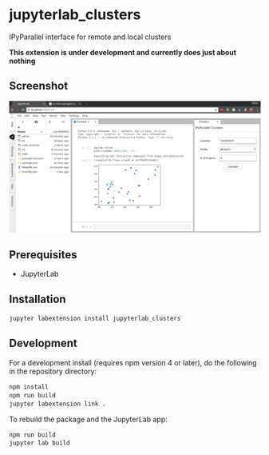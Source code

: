 # jupyterlab_clusters

IPyParallel interface for remote and local clusters

**This extension is under development and currently does just about nothing**

## Screenshot
![screenshot](extras/screenshot.png)


## Prerequisites

* JupyterLab

## Installation

```bash
jupyter labextension install jupyterlab_clusters
```

## Development

For a development install (requires npm version 4 or later), do the following in the repository directory:

```bash
npm install
npm run build
jupyter labextension link .
```

To rebuild the package and the JupyterLab app:

```bash
npm run build
jupyter lab build
```

